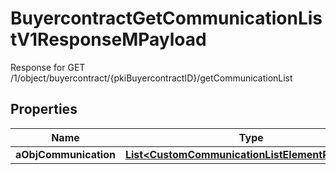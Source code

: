 

# BuyercontractGetCommunicationListV1ResponseMPayload

Response for GET /1/object/buyercontract/{pkiBuyercontractID}/getCommunicationList

## Properties

| Name | Type | Description | Notes |
|------------ | ------------- | ------------- | -------------|
|**aObjCommunication** | [**List&lt;CustomCommunicationListElementResponse&gt;**](CustomCommunicationListElementResponse.md) |  |  |



